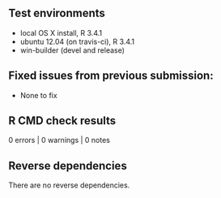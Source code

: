 ## Test environments
* local OS X install, R 3.4.1
* ubuntu 12.04 (on travis-ci), R 3.4.1
* win-builder (devel and release)

## Fixed issues from previous submission:

- None to fix

## R CMD check results

0 errors | 0 warnings | 0 notes

## Reverse dependencies

There are no reverse dependencies.

